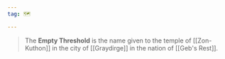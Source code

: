 ```yaml
---
tag: 🗺️

---
```

> The **Empty Threshold** is the name given to the temple of [[Zon-Kuthon]] in the city of [[Graydirge]] in the nation of [[Geb's Rest]].







